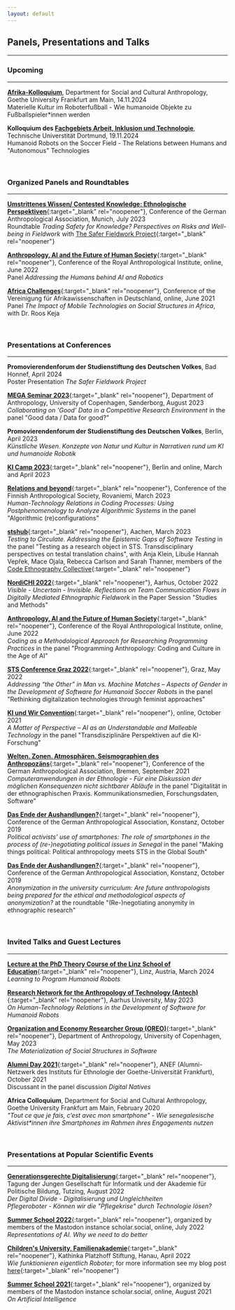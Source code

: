 ```yaml
---
layout: default
---
```


## Panels, Presentations and Talks
--------


### Upcoming
--------

[**Afrika-Kolloquium**](https://www.uni-frankfurt.de/154133023/Kolloquien), Department for Social and Cultural Anthropology, Goethe University Frankfurt am Main, 14.11.2024 \
Materielle Kultur im Roboterfußball - Wie humanoide Objekte zu Fußballspieler*innen werden

**Kolloquium des [Fachgebiets Arbeit, Inklusion und Technologie](https://ait.reha.tu-dortmund.de/)**, Technische Universtität Dortmund, 19.11.2024 \
Humanoid Robots on the Soccer Field - The Relations between Humans and "Autonomous" Technologies

<br/>



### Organized Panels and Roundtables
--------
[**Umstrittenes Wissen/ Contested Knowledge: Ethnologische Perspektiven**](https://tagung.dgska.de/){:target="_blank" rel="noopener"}, Conference of the German Anthropological Association, Munich, July 2023 \
Roundtable *Trading Safety for Knowledge? Perspectives on Risks and Well-being in Fieldwork* with [The Safer Fieldwork Project](https://saferfieldworkproject.de){:target="_blank" rel="noopener"} 

[**Anthropology, AI and the Future of Human Society**](https://therai.org.uk/conferences/anthropology-ai-and-the-future-of-human-society/){:target="_blank" rel="noopener"}, Conference of the Royal Anthropological Institute, online, June 2022 \
Panel *Addressing the Humans behind AI and Robotics*

[**Africa Challenges**](https://vad-africachallenges.de/panel/p-18-the-impact-of-mobile-technologies-on-social-structures-in-africa/){:target="_blank" rel="noopener"}, Conference of the Vereinigung für Afrikawissenschaften in Deutschland, online, June 2021 \
Panel *The Impact of Mobile Technologies on Social Structures in Africa*, with Dr. Roos Keja

<br/>

### Presentations at Conferences
--------

**Promovierendenforum der Studienstiftung des Deutschen Volkes**, Bad Honnef, April 2024 \
Poster Presentation *The Safer Fieldwork Project*

[**MEGA Seminar 2023**](https://cas.au.dk/om-instituttet/afdelinger/antropologi/forskning/mega-seminar){:target="_blank" rel="noopener"}, Department of Anthropology, University of Copenhagen, Sønderborg, August 2023 \
*Collaborating on 'Good' Data in a Competitive Research Environment* in the panel "Good data / Data for good?"

**Promovierendenforum der Studienstiftung des Deutschen Volkes**, Berlin, April 2023 \
*Künstliche Wesen. Konzepte von Natur und Kultur in Narrativen rund um KI und humanoide Robotik*

[**KI Camp 2023**](https://kicamp.org/en/about){:target="_blank" rel="noopener"}, Berlin and online, March and April 2023

[**Relations and beyond**](http://www.antropologinenseura.fi/en/anthropology-conference-2023/){:target="_blank" rel="noopener"}, Conference of the Finnish Anthropological Society, Rovaniemi, March 2023 \
*Human-Technology Relations in Coding Processes: Using Postphenomenology to Analyze Algorithmic Systems* in the panel "Algorithmic (re)configurations"

[**stshub**](https://sts-hub.de/){:target="_blank" rel="noopener"}, Aachen, March 2023 \
*Testing to Circulate. Addressing the Epistemic Gaps of Software Testing* in the panel "Testing as a research object in STS. Transdisciplinary perspectives on testal translation chains", with Anja Klein, Libuše Hannah Vepřek, Mace Ojala, Rebecca Carlson and Sarah Thanner, members of the [Code Ethnography Collective](https://codeethnographycollective-ceco.github.io/){:target="_blank" rel="noopener"}

[**NordiCHI 2022**](https://conferences.au.dk/nordichi2022/){:target="_blank" rel="noopener"}, Aarhus, October 2022 \
*Visible - Uncertain - Invisible. Reflections on Team Communication Flows in Digitally Mediated Ethnographic Fieldwork* in the Paper Session "Studies and Methods"

[**Anthropology, AI and the Future of Human Society**](https://therai.org.uk/conferences/anthropology-ai-and-the-future-of-human-society/){:target="_blank" rel="noopener"}, Conference of the Royal Anthropological Institute, online, June 2022 \
*Coding as a Methodological Approach for Researching Programming Practices* in the panel "Programming Anthropology: Coding and Culture in the Age of AI"

[**STS Conference Graz 2022**](https://stsconf.tugraz.at/){:target="_blank" rel="noopener"}, Graz, May 2022 \
*Addressing “the Other” in Man vs. Machine Matches – Aspects of Gender in the Development of Software for Humanoid Soccer Robots* in the panel "Rethinking digitalization technologies through feminist approaches"

[**KI und Wir Convention**](https://ki-convention.com/){:target="_blank" rel="noopener"}, online, October 2021 \
*A Matter of Perspective – AI as an Understandable and Malleable Technology* in the panel "Transdisziplinäre Perspektiven auf die KI-Forschung"

[**Welten. Zonen. Atmosphären. Seismographien des Anthropozäns**](https://www.dgska.de/tagungen/dgska-tagung-2021/){:target="_blank" rel="noopener"}, Conference of the German Anthropological Association, Bremen, September 2021 \
*Computeranwendungen in der Ethnologie - Für eine Diskussion der möglichen Konsequenzen nicht sichtbarer Abläufe* in the panel "Digitalität in der ethnographischen Praxis. Kommunikationsmedien, Forschungsdaten, Software"

[**Das Ende der Aushandlungen?**](https://www.dgska.de/tagungen/dgska-tagung-2019/){:target="_blank" rel="noopener"}, Conference of the German Anthropological Association, Konstanz, October 2019 \
*Political activists’ use of smartphones: The role of smartphones in the process of (re-)negotiating political issues in Senegal* in the panel "Making things political: Political anthropology meets STS in the Global South" 

[**Das Ende der Aushandlungen?**](https://www.dgska.de/tagungen/dgska-tagung-2019/){:target="_blank" rel="noopener"}, Conference of the German Anthropological Association, Konstanz, October 2019 \
*Anonymization in the university curriculum: Are future anthropologists being prepared for the ethical and methodological aspects of anonymization?* at the roundtable "(Re-)negotiating anonymity in ethnographic research"

<br/>

### Invited Talks and Guest Lectures
--------
[**Lecture at the PhD Theory Course of the Linz School of Education**](https://www.jku.at/linz-school-of-education/){:target="_blank" rel="noopener"}, Linz, Austria, March 2024 \
*Learning to Program Humanoid Robots*

[**Research Network for the Anthropology of Technology (Antech)**](https://projects.au.dk/antech/){:target="_blank" rel="noopener"}, Aarhus University, May 2023 \
*On Human-Technology Relations in the Development of Software for Humanoid Robots*

[**Organization and Economy Researcher Group (OREO)**](https://anthropology.ku.dk/research/researchgroups/organisation-and-economy/){:target="_blank" rel="noopener"}, Department of Anthropology, University of Copenhagen, May 2023 \
*The Materialization of Social Structures in Software*

[**Alumni Day 2021**](https://www.uni-frankfurt.de/63349299/8_Alumni){:target="_blank" rel="noopener"}, ANEF (Alumni-Netzwerk des Instituts für Ethnologie der Goethe-Universität Frankfurt), October 2021 \
Discussant in the panel discussion *Digital Natives*
  
**Africa Colloquium**, Department for Social and Cultural Anthropology, Goethe University Frankfurt am Main, February 2020 \
*"Tout ce que je fais, c’est avec mon smartphone" - Wie senegalesische Aktivist\*innen ihre Smartphones im Rahmen ihres Engagements nutzen*


<br/>

### Presentations at Popular Scientific Events
--------
[**Generationsgerechte Digitalisierung**](https://junge.gi.de/gesellschaft-40-1){:target="_blank" rel="noopener"}, Tagung der Jungen Gesellschaft für Informatik und der Akademie für Politische Bildung, Tutzing, August 2022 \
*Der Digital Divide - Digitalisierung und Ungleichheiten* \
*Pflegeroboter - Können wir die "Pflegekrise" durch Technologie lösen?*
 
[**Summer School 2022**](https://summerschool.scholar.social/){:target="_blank" rel="noopener"}, organized by members of the Mastodon instance scholar.social, online, July 2022 \
*Representations of AI. Why we need to do better*

[**Children's University, Familienakademie**](https://www.wng-hanau.de/gemeindeleben/rueckblick/2181-kinderuni-wie-funktionieren-eigentlich-roboter){:target="_blank" rel="noopener"}, Kathinka Platzhoff Stiftung, Hanau, April 2022 \
*Wie funktionieren eigentlich Roboter*; for more information see my blog post [here](https://tamaragupper.de/blog/){:target="_blank" rel="noopener"}

[**Summer School 2021**](https://summerschool.scholar.social/){:target="_blank" rel="noopener"}, organized by members of the Mastodon instance scholar.social, online, August 2021 \
*On Artificial Intelligence*